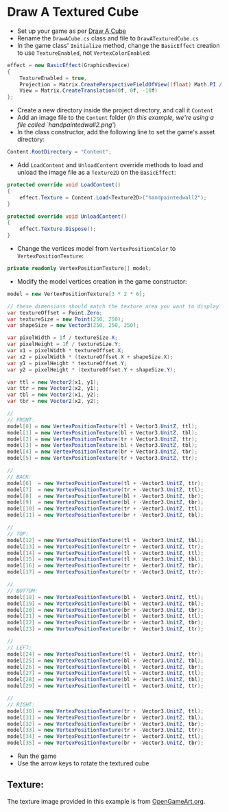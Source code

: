 ﻿Draw A Textured Cube
=====================

- Set up your game as per [Draw A Cube](https://github.com/danielcrenna/FNA.Examples/blob/main/DrawACube/README.md)
- Rename the `DrawACube.cs` class and file to `DrawATexturedCube.cs`
- In the game class' `Initialize` method, change the `BasicEffect` creation to use `TextureEnabled`, not `VertexColorEnabled`:

```csharp
effect = new BasicEffect(GraphicsDevice)
{
    TextureEnabled = true,
    Projection = Matrix.CreatePerspectiveFieldOfView((float) Math.PI / 4.0f, aspectRatio, 1f, 10000f),
    View = Matrix.CreateTranslation(0f, 0f, -10f)
};
```

- Create a new directory inside the project directory, and call it `Content`
- Add an image file to the `Content` folder (_in this example, we're using a file called `handpaintedwall2.png'_)
- In the class constructor, add the following line to set the game's asset directory:

```csharp
Content.RootDirectory = "Content";
```

- Add `LoadContent` and `UnloadContent` override methods to load and unload the image file as a `Texture2D` on the `BasicEffect`:

```csharp
protected override void LoadContent()
{
    effect.Texture = Content.Load<Texture2D>("handpaintedwall2");
}

protected override void UnloadContent()
{
    effect.Texture.Dispose();
}
```

- Change the vertices model from `VertexPositionColor` to `VertexPositionTexture`:

```csharp
private readonly VertexPositionTexture[] model;
```

- Modify the model vertices creation in the game constructor:

```csharp
model = new VertexPositionTexture[3 * 2 * 6];

// these dimensions should match the texture area you want to display
var textureOffset = Point.Zero;
var textureSize = new Point(250, 250);
var shapeSize = new Vector3(250, 250, 250);

var pixelWidth = 1f / textureSize.X;
var pixelHeight = 1f / textureSize.Y;
var x1 = pixelWidth * textureOffset.X;
var x2 = pixelWidth * (textureOffset.X + shapeSize.X);
var y1 = pixelHeight * textureOffset.Y;
var y2 = pixelHeight * (textureOffset.Y + shapeSize.Y);

var ttl = new Vector2(x1, y1);
var ttr = new Vector2(x2, y1);
var tbl = new Vector2(x1, y2);
var tbr = new Vector2(x2, y2);

//
// FRONT:
model[0] = new VertexPositionTexture(tl + Vector3.UnitZ, ttl);
model[1] = new VertexPositionTexture(bl + Vector3.UnitZ, tbl);
model[2] = new VertexPositionTexture(tr + Vector3.UnitZ, ttr);
model[3] = new VertexPositionTexture(bl + Vector3.UnitZ, tbl);
model[4] = new VertexPositionTexture(br + Vector3.UnitZ, tbr);
model[5] = new VertexPositionTexture(tr + Vector3.UnitZ, ttr);

//
// BACK:
model[6]  = new VertexPositionTexture(tl + -Vector3.UnitZ, ttr);
model[7]  = new VertexPositionTexture(tr + -Vector3.UnitZ, ttl);
model[8]  = new VertexPositionTexture(bl + -Vector3.UnitZ, tbr);
model[9]  = new VertexPositionTexture(bl + -Vector3.UnitZ, tbr);
model[10] = new VertexPositionTexture(tr + -Vector3.UnitZ, ttl);
model[11] = new VertexPositionTexture(br + -Vector3.UnitZ, tbl);

//
// TOP:
model[12] = new VertexPositionTexture(tl +  Vector3.UnitZ, tbl);
model[13] = new VertexPositionTexture(tr + -Vector3.UnitZ, ttr);
model[14] = new VertexPositionTexture(tl + -Vector3.UnitZ, ttl);
model[15] = new VertexPositionTexture(tl +  Vector3.UnitZ, tbl);
model[16] = new VertexPositionTexture(tr +  Vector3.UnitZ, tbr);
model[17] = new VertexPositionTexture(tr + -Vector3.UnitZ, ttr);

//
// BOTTOM:
model[18] = new VertexPositionTexture(bl +  Vector3.UnitZ, ttl);
model[19] = new VertexPositionTexture(bl + -Vector3.UnitZ, tbl);
model[20] = new VertexPositionTexture(br + -Vector3.UnitZ, tbr);
model[21] = new VertexPositionTexture(bl +  Vector3.UnitZ, ttl);
model[22] = new VertexPositionTexture(br + -Vector3.UnitZ, tbr);
model[23] = new VertexPositionTexture(br +  Vector3.UnitZ, ttr);

//
// LEFT:
model[24] = new VertexPositionTexture(tl +  Vector3.UnitZ, ttr);
model[25] = new VertexPositionTexture(bl + -Vector3.UnitZ, tbl);
model[26] = new VertexPositionTexture(bl +  Vector3.UnitZ, tbr);
model[27] = new VertexPositionTexture(tl + -Vector3.UnitZ, ttl);
model[28] = new VertexPositionTexture(bl + -Vector3.UnitZ, tbl);
model[29] = new VertexPositionTexture(tl +  Vector3.UnitZ, ttr);

//
// RIGHT:
model[30] = new VertexPositionTexture(tr +  Vector3.UnitZ, ttl);
model[31] = new VertexPositionTexture(br +  Vector3.UnitZ, tbl);
model[32] = new VertexPositionTexture(br + -Vector3.UnitZ, tbr);
model[33] = new VertexPositionTexture(tr + -Vector3.UnitZ, ttr);
model[34] = new VertexPositionTexture(tr +  Vector3.UnitZ, ttl);
model[35] = new VertexPositionTexture(br + -Vector3.UnitZ, tbr);
```
- Run the game
- Use the arrow keys to rotate the textured cube

Texture:
--------
The texture image provided in this example is from [OpenGameArt.org](https://opengameart.org/content/handpainted-stone-wall-textures).
